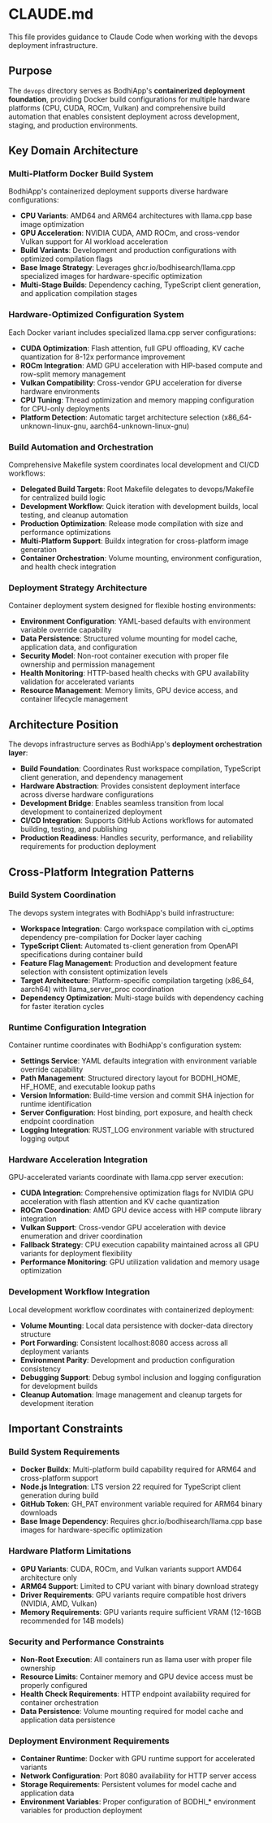 # CLAUDE.md

This file provides guidance to Claude Code when working with the devops deployment infrastructure.

## Purpose

The `devops` directory serves as BodhiApp's **containerized deployment foundation**, providing Docker build configurations for multiple hardware platforms (CPU, CUDA, ROCm, Vulkan) and comprehensive build automation that enables consistent deployment across development, staging, and production environments.

## Key Domain Architecture

### Multi-Platform Docker Build System
BodhiApp's containerized deployment supports diverse hardware configurations:
- **CPU Variants**: AMD64 and ARM64 architectures with llama.cpp base image optimization
- **GPU Acceleration**: NVIDIA CUDA, AMD ROCm, and cross-vendor Vulkan support for AI workload acceleration
- **Build Variants**: Development and production configurations with optimized compilation flags
- **Base Image Strategy**: Leverages ghcr.io/bodhisearch/llama.cpp specialized images for hardware-specific optimization
- **Multi-Stage Builds**: Dependency caching, TypeScript client generation, and application compilation stages

### Hardware-Optimized Configuration System
Each Docker variant includes specialized llama.cpp server configurations:
- **CUDA Optimization**: Flash attention, full GPU offloading, KV cache quantization for 8-12x performance improvement
- **ROCm Integration**: AMD GPU acceleration with HIP-based compute and row-split memory management
- **Vulkan Compatibility**: Cross-vendor GPU acceleration for diverse hardware environments
- **CPU Tuning**: Thread optimization and memory mapping configuration for CPU-only deployments
- **Platform Detection**: Automatic target architecture selection (x86_64-unknown-linux-gnu, aarch64-unknown-linux-gnu)

### Build Automation and Orchestration
Comprehensive Makefile system coordinates local development and CI/CD workflows:
- **Delegated Build Targets**: Root Makefile delegates to devops/Makefile for centralized build logic
- **Development Workflow**: Quick iteration with development builds, local testing, and cleanup automation
- **Production Optimization**: Release mode compilation with size and performance optimizations
- **Multi-Platform Support**: Buildx integration for cross-platform image generation
- **Container Orchestration**: Volume mounting, environment configuration, and health check integration

### Deployment Strategy Architecture
Container deployment system designed for flexible hosting environments:
- **Environment Configuration**: YAML-based defaults with environment variable override capability
- **Data Persistence**: Structured volume mounting for model cache, application data, and configuration
- **Security Model**: Non-root container execution with proper file ownership and permission management
- **Health Monitoring**: HTTP-based health checks with GPU availability validation for accelerated variants
- **Resource Management**: Memory limits, GPU device access, and container lifecycle management

## Architecture Position

The devops infrastructure serves as BodhiApp's **deployment orchestration layer**:
- **Build Foundation**: Coordinates Rust workspace compilation, TypeScript client generation, and dependency management
- **Hardware Abstraction**: Provides consistent deployment interface across diverse hardware configurations
- **Development Bridge**: Enables seamless transition from local development to containerized deployment
- **CI/CD Integration**: Supports GitHub Actions workflows for automated building, testing, and publishing
- **Production Readiness**: Handles security, performance, and reliability requirements for production deployment

## Cross-Platform Integration Patterns

### Build System Coordination
The devops system integrates with BodhiApp's build infrastructure:
- **Workspace Integration**: Cargo workspace compilation with ci_optims dependency pre-compilation for Docker layer caching
- **TypeScript Client**: Automated ts-client generation from OpenAPI specifications during container build
- **Feature Flag Management**: Production and development feature selection with consistent optimization levels
- **Target Architecture**: Platform-specific compilation targeting (x86_64, aarch64) with llama_server_proc coordination
- **Dependency Optimization**: Multi-stage builds with dependency caching for faster iteration cycles

### Runtime Configuration Integration
Container runtime coordinates with BodhiApp's configuration system:
- **Settings Service**: YAML defaults integration with environment variable override capability
- **Path Management**: Structured directory layout for BODHI_HOME, HF_HOME, and executable lookup paths
- **Version Information**: Build-time version and commit SHA injection for runtime identification
- **Server Configuration**: Host binding, port exposure, and health check endpoint coordination
- **Logging Integration**: RUST_LOG environment variable with structured logging output

### Hardware Acceleration Integration
GPU-accelerated variants coordinate with llama.cpp server execution:
- **CUDA Integration**: Comprehensive optimization flags for NVIDIA GPU acceleration with flash attention and KV cache quantization
- **ROCm Coordination**: AMD GPU device access with HIP compute library integration
- **Vulkan Support**: Cross-vendor GPU acceleration with device enumeration and driver coordination
- **Fallback Strategy**: CPU execution capability maintained across all GPU variants for deployment flexibility
- **Performance Monitoring**: GPU utilization validation and memory usage optimization

### Development Workflow Integration
Local development workflow coordinates with containerized deployment:
- **Volume Mounting**: Local data persistence with docker-data directory structure
- **Port Forwarding**: Consistent localhost:8080 access across all deployment variants
- **Environment Parity**: Development and production configuration consistency
- **Debugging Support**: Debug symbol inclusion and logging configuration for development builds
- **Cleanup Automation**: Image management and cleanup targets for development iteration

## Important Constraints

### Build System Requirements
- **Docker Buildx**: Multi-platform build capability required for ARM64 and cross-platform support
- **Node.js Integration**: LTS version 22 required for TypeScript client generation during build
- **GitHub Token**: GH_PAT environment variable required for ARM64 binary downloads
- **Base Image Dependency**: Requires ghcr.io/bodhisearch/llama.cpp base images for hardware-specific optimization

### Hardware Platform Limitations
- **GPU Variants**: CUDA, ROCm, and Vulkan variants support AMD64 architecture only
- **ARM64 Support**: Limited to CPU variant with binary download strategy
- **Driver Requirements**: GPU variants require compatible host drivers (NVIDIA, AMD, Vulkan)
- **Memory Requirements**: GPU variants require sufficient VRAM (12-16GB recommended for 14B models)

### Security and Performance Constraints
- **Non-Root Execution**: All containers run as llama user with proper file ownership
- **Resource Limits**: Container memory and GPU device access must be properly configured
- **Health Check Requirements**: HTTP endpoint availability required for container orchestration
- **Data Persistence**: Volume mounting required for model cache and application data persistence

### Deployment Environment Requirements
- **Container Runtime**: Docker with GPU runtime support for accelerated variants
- **Network Configuration**: Port 8080 availability for HTTP server access
- **Storage Requirements**: Persistent volumes for model cache and application data
- **Environment Variables**: Proper configuration of BODHI_* environment variables for production deployment